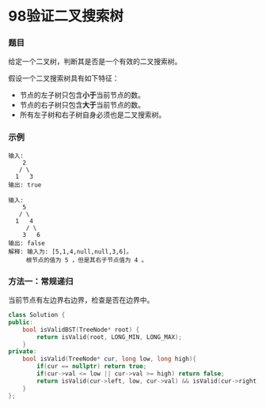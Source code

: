 # 98验证二叉搜索树

### 题目

给定一个二叉树，判断其是否是一个有效的二叉搜索树。

假设一个二叉搜索树具有如下特征：

- 节点的左子树只包含**小于**当前节点的数。
- 节点的右子树只包含**大于**当前节点的数。
- 所有左子树和右子树自身必须也是二叉搜索树。

### 示例

```
输入:
    2
   / \
  1   3
输出: true

输入:
    5
   / \
  1   4
     / \
    3   6
输出: false
解释: 输入为: [5,1,4,null,null,3,6]。
     根节点的值为 5 ，但是其右子节点值为 4 。
```

### 方法一：常规递归

当前节点有左边界右边界，检查是否在边界中。

```c++
class Solution {
public:
    bool isValidBST(TreeNode* root) {
        return isValid(root, LONG_MIN, LONG_MAX);
    }
private:
    bool isValid(TreeNode* cur, long low, long high){
        if(cur == nullptr) return true;
        if(cur->val <= low || cur->val >= high) return false;
        return isValid(cur->left, low, cur->val) && isValid(cur->right, cur->val, high);
    }
};
```